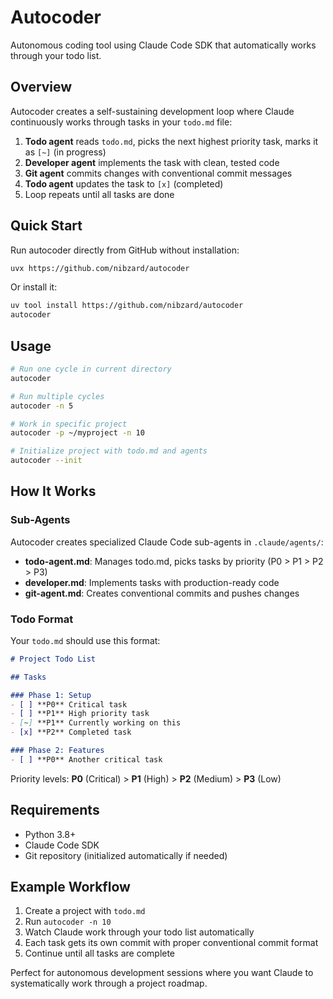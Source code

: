 # Autocoder

Autonomous coding tool using Claude Code SDK that automatically works through your todo list.

## Overview

Autocoder creates a self-sustaining development loop where Claude continuously works through tasks in your `todo.md` file:

1. **Todo agent** reads `todo.md`, picks the next highest priority task, marks it as `[~]` (in progress)
2. **Developer agent** implements the task with clean, tested code
3. **Git agent** commits changes with conventional commit messages
4. **Todo agent** updates the task to `[x]` (completed)
5. Loop repeats until all tasks are done

## Quick Start

Run autocoder directly from GitHub without installation:

```bash
uvx https://github.com/nibzard/autocoder
```

Or install it:

```bash
uv tool install https://github.com/nibzard/autocoder
autocoder
```

## Usage

```bash
# Run one cycle in current directory
autocoder

# Run multiple cycles
autocoder -n 5

# Work in specific project
autocoder -p ~/myproject -n 10

# Initialize project with todo.md and agents
autocoder --init
```

## How It Works

### Sub-Agents

Autocoder creates specialized Claude Code sub-agents in `.claude/agents/`:

- **todo-agent.md**: Manages todo.md, picks tasks by priority (P0 > P1 > P2 > P3)
- **developer.md**: Implements tasks with production-ready code
- **git-agent.md**: Creates conventional commits and pushes changes

### Todo Format

Your `todo.md` should use this format:

```markdown
# Project Todo List

## Tasks

### Phase 1: Setup
- [ ] **P0** Critical task
- [ ] **P1** High priority task
- [~] **P1** Currently working on this
- [x] **P2** Completed task

### Phase 2: Features
- [ ] **P0** Another critical task
```

Priority levels: **P0** (Critical) > **P1** (High) > **P2** (Medium) > **P3** (Low)

## Requirements

- Python 3.8+
- Claude Code SDK
- Git repository (initialized automatically if needed)

## Example Workflow

1. Create a project with `todo.md`
2. Run `autocoder -n 10`
3. Watch Claude work through your todo list automatically
4. Each task gets its own commit with proper conventional commit format
5. Continue until all tasks are complete

Perfect for autonomous development sessions where you want Claude to systematically work through a project roadmap.